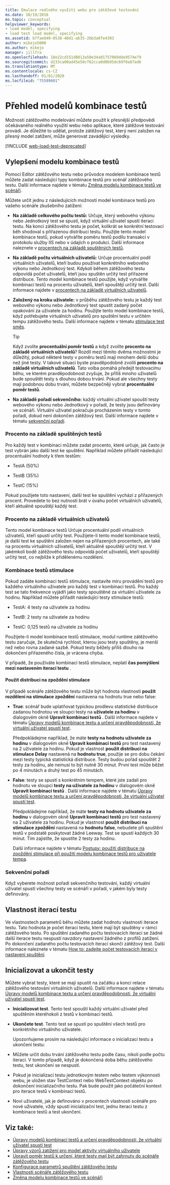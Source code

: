 ```yaml
---
title: Emulace reálného využití webu pro zátěžové testování
ms.date: 10/19/2016
ms.topic: conceptual
helpviewer_keywords:
- load model, specifying
- load test load model, specifying
ms.assetid: b7fae849-0538-40d1-ab35-2bb3a0fe4393
author: mikejo5000
ms.author: mikejo
manager: jillfra
ms.openlocfilehash: 18e22cd151d8013a50e34a01757069dde9574e79
ms.sourcegitcommit: d233ca00ad45e50cf62cca0d0b95dc69f0a87ad6
ms.translationtype: MT
ms.contentlocale: cs-CZ
ms.lasthandoff: 01/01/2020
ms.locfileid: "75589601"
---
```

# <a name="test-mix-models-overview"></a>Přehled modelů kombinace testů

Možnosti zátěžového modelování můžete použít k přesnější předpovědi očekávaného reálného využití webu nebo aplikace, které zátěžové testování provádí. Je důležité to udělat, protože zátěžový test, který není založen na přesný model zatížení, může generovat zavádějící výsledky.

[!INCLUDE [web-load-test-deprecated](includes/web-load-test-deprecated.md)]

## <a name="test-mix-model-enhancements"></a>Vylepšení modelu kombinace testů

Pomocí Editor zátěžového testu nebo průvodce modelem kombinace testů můžete zadat následující typy kombinace testů pro scénář zátěžového testu. Další informace najdete v tématu [Změna modelu kombinace testů ve scénáři](../test/edit-test-mix-models-to-specify-the-probability-of-a-virtual-user-running-a-test.md).

Můžete určit jednu z následujících možností model kombinace testů pro vašeho scénáře zkušebního zatížení:

- **Na základě celkového počtu testů:** Určuje, který webového výkonu nebo Jednotkový test se spustí, když virtuální uživatel spustí iteraci testu. Na konci zátěžového testu je počet, kolikrát se konkrétní testovací běh shodoval s přiřazenou distribucí testu. Použijte tento model kombinace testů, pokud vytváříte poměru testů podílu transakcí v protokolu služby IIS nebo v údajích o produkci. Další informace naleznete v [procentech na základě spuštěných testů](#BasedOnTestsStarted).

- **Na základě počtu virtuálních uživatelů:** Určuje procentuální podíl virtuálních uživatelů, kteří budou používat konkrétního webového výkonu nebo Jednotkový test. Kdykoli během zátěžového testu odpovídá počet uživatelů, kteří jsou spuštěn určitý test přiřazené distribuce. Tento model kombinace testů použijte, když vytváříte kombinaci testů na procentu uživatelů, kteří spouštějí určitý test. Další informace najdete v [procentech na základě virtuálních uživatelů](#PercentageBasedonVirtualUsers).

- **Založený na kroku uživatele:** v průběhu zátěžového testu je každý test webového výkonu nebo Jednotkový test spustit zadaný počet opakování za uživatele za hodinu. Použijte tento model kombinace testů, když potřebujete virtuálních uživatelů pro spuštění testu v určitém tempu zátěžového testu. Další informace najdete v tématu [stimulace test směs](#PacingTestMix).

    > [!TIP]
    > Když zvolíte **procentuální poměr testů** a když zvolíte **procento na základě virtuálních uživatelů**? Rozdíl mezi těmito dvěma možnostmi je důležitý, pokud některé testy v poměru testů mají mnohem delší dobu než jiné testy. V takové situaci byste pravděpodobně zvolili **procento na základě virtuálních uživatelů**. Tato volba pomáhá předejít testovacímu běhu, ve kterém pravděpodobnost zvyšuje, že příliš mnoho uživatelů bude spouštět testy s dlouhou dobou trvání. Pokud ale všechny testy mají podobnou dobu trvání, můžete bezpečněji vybrat **procentuální poměr testů**.

- **Na základě pořadí sekvenčního:** každý virtuální uživatel spouští testy webového výkonu nebo Jednotkový v pořadí, že testy jsou definovány ve scénáři. Virtuální uživatel pokračuje procházením testy v tomto pořadí, dokud není dokončen zátěžový test. Další informace najdete v tématu [sekvenční pořadí](#SequentialOrder).

### <a name="BasedOnTestsStarted"></a>Procento na základě spuštěných testů

Pro každý test v kombinaci můžete zadat procento, které určuje, jak často je test vybrán jako další test ke spuštění. Například můžete přiřadit následující procentuální hodnoty k třem testům:

- TestA (50%)

- TestB (35%)

- TestC (15%)

Pokud použijete toto nastavení, další test ke spuštění vychází z přiřazených procent. Provedete to bez nutnosti brát v úvahu počet virtuálních uživatelů, kteří aktuálně spouštějí každý test.

### <a name="PercentageBasedonVirtualUsers"></a>Procento na základě virtuálních uživatelů
Tento model kombinace testů Určuje procentuální podíl virtuálních uživatelů, kteří spustí určitý test. Použijete-li tento model kombinace testů, je další test ke spuštění založen nejen na přiřazených procentech, ale také na procentu virtuálních uživatelů, kteří aktuálně spouštějí určitý test. V jakémkoli bodě zátěžového testu odpovídá počet uživatelů, kteří spouštějí určitý test, co nejblíže k přidělenému rozdělení.

### <a name="PacingTestMix"></a>Kombinace testů stimulace

Pokud zadáte kombinaci testů stimulace, nastavíte míru provádění testů pro každého virtuálního uživatele pro každý test v kombinaci testů. Pro každý test se tato frekvence vyjádří jako testy spouštěné za virtuální uživatele za hodinu. Například můžete přiřadit následující testy stimulace testů:

- TestA: 4 testy na uživatele za hodinu

- TestB: 2 testy na uživatele za hodinu

- TestC: 0,125 testů na uživatele za hodinu

Použijete-li model kombinace testů stimulace, modul runtime zátěžového testu zaručuje, že skutečná rychlost, kterou jsou testy spuštěny, je menší než nebo rovna zadané sazbě. Pokud testy běžely příliš dlouho na dokončení přiřazeného čísla, je vrácena chyba.

V případě, že používáte kombinaci testů stimulace, neplatí **čas pomýšlení mezi nastavením iterací testu** .

#### <a name="apply-distribution-to-pacing-delay"></a>Použít distribuci na zpoždění stimulace
V případě scénáře zátěžového testu může být hodnota vlastnosti **použít rozdělení na stimulace zpoždění** nastavena na hodnotu true nebo false:

- **True**: scénář bude uplatňovat typickou prodlevu statistické distribuce zadanou hodnotou ve sloupci testy na **uživatele za hodinu** v dialogovém okně **Upravit kombinaci testů** . Další informace najdete v tématu [Úpravy modelů kombinace textu a určení pravděpodobnosti, že virtuální uživatel spustí test](../test/edit-test-mix-models-to-specify-the-probability-of-a-virtual-user-running-a-test.md).

   Předpokládejme například, že máte **testy na hodnotu uživatele za hodinu** v dialogovém okně **Upravit kombinaci testů** pro test nastavený na 2 uživatele za hodinu. Pokud je vlastnost **použít distribuci na stimulace Delay** nastavená na **hodnotu true**, použije se pro dobu čekání mezi testy typická statistická distribuce. Testy budou pořád spouštět 2 testy za hodinu, ale nemusí to být nutně 30 minut. První test může běžet po 4 minutách a druhý test po 45 minutách.

- **False**: testy se spustí s konkrétním tempem, které jste zadali pro hodnotu ve sloupci **testy na uživatele za hodinu** v dialogovém okně **Upravit kombinaci testů** . Další informace najdete v tématu [Úpravy modelů kombinace textu a určení pravděpodobnosti, že virtuální uživatel spustí test](../test/edit-test-mix-models-to-specify-the-probability-of-a-virtual-user-running-a-test.md).

   Předpokládejme například, že máte **testy na hodnotu uživatele za hodinu** v dialogovém okně **Upravit kombinaci testů** pro test nastavený na 2 uživatele za hodinu. Pokud je vlastnost **použít distribuci na stimulace zpoždění** nastavená na **hodnotu false**, nebudete při spuštění testů v podstatě poskytovat žádné Leeway. Test se spustí každých 30 minut. Tím zajistíte, že spustíte 2 testy za hodinu.

  Další informace najdete v tématu [Postupy: použití distribuce na zpoždění stimulace při použití modelu kombinace testů pro uživatele tempa](../test/how-to-apply-distribution-to-pacing-delay-when-using-a-user-pace-test-mix-model.md).

### <a name="SequentialOrder"></a>Sekvenční pořadí
Když vyberete možnost pořadí sekvenčního testování, každý virtuální uživatel spustí všechny testy ve scénáři v pořadí, v jakém byly testy definovány.

## <a name="test-iterations-property"></a>Vlastnost iterací testu
Ve vlastnostech parametrů běhu můžete zadat hodnotu vlastnosti iterace testu. Tato hodnota je počet iterací testu, které mají být spuštěny v rámci zátěžového testu. Po spuštění zadaného počtu testovacích iterací se žádné další iterace testu nespustí navzdory nastavení žádného z profilů zatížení. Po dokončení zadaného počtu testovacích iterací skončí zátěžový test. Další informace naleznete v tématu [How to: zadejte počet testovacích iterací v nastavení spuštění](../test/how-to-specify-the-number-of-test-iterations-in-a-load-test.md).

## <a name="initialize-and-terminate-tests"></a>Inicializovat a ukončit testy
Můžete vybrat testy, které se mají spustit na začátku a konci relace zátěžového testování virtuálních uživatelů. Další informace najdete v tématu [Úpravy modelů kombinace textu a určení pravděpodobnosti, že virtuální uživatel spustí test](../test/edit-test-mix-models-to-specify-the-probability-of-a-virtual-user-running-a-test.md).

- **Inicializovat test**. Tento test spouští každý virtuální uživatel před spuštěním kteréhokoli z testů v kombinaci testů.

- **Ukončete test**. Tento test se spustí po spuštění všech testů pro konkrétního virtuálního uživatele.

  Upozorňujeme prosím na následující informace o inicializaci testu a ukončení testu:

- Můžete určit dobu trvání zátěžového testu podle času, nikoli podle počtu iterací. V tomto případě, když je dokončená doba běhu zátěžového testu, test ukončení se nespustí.

- Pokud je inicializací testu jednotkovým testem nebo testem výkonnosti webu, je uložen stav TestContext nebo WebTestContext objektu po dokončení inicializačního testu. Pak bude použit jako počáteční kontext pro iterace testů v kombinaci testů.

- Noví uživatelé, jak je definováno v procentech vlastnosti scénáře pro nové uživatele, vždy spustí inicializační test, jednu iteraci testu z kombinace testů a test ukončení.

## <a name="see-also"></a>Viz také:

- [Úpravy modelů kombinací testů a určení pravděpodobnosti, že virtuální uživatel spustí test](../test/edit-test-mix-models-to-specify-the-probability-of-a-virtual-user-running-a-test.md)
- [Úpravy vzorů zatížení pro model aktivity virtuálního uživatele](../test/edit-load-patterns-to-model-virtual-user-activities.md)
- [Upravit poměr testů k určení, které testy mají být zahrnuty do scénáře zátěžového testu](../test/edit-the-test-mix-to-specify-which-web-browsers-types-in-a-load-test-scenario.md)
- [Konfigurace parametrů spuštění zátěžového testu](../test/configure-load-test-run-settings.md)
- [Vlastnosti scénáře zátěžového testu](../test/load-test-scenario-properties.md)
- [Změna modelu kombinace testů ve scénáři](../test/edit-test-mix-models-to-specify-the-probability-of-a-virtual-user-running-a-test.md)
